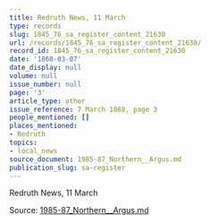 ```yaml
---
title: Redruth News, 11 March
type: records
slug: 1845_76_sa_register_content_21630
url: /records/1845_76_sa_register_content_21630/
record_id: 1845_76_sa_register_content_21630
date: '1868-03-07'
date_display: null
volume: null
issue_number: null
page: '3'
article_type: other
issue_reference: 7 March 1868, page 3
people_mentioned: []
places_mentioned:
- Redruth
topics:
- local_news
source_document: 1985-87_Northern__Argus.md
publication_slug: sa-register
---
```


Redruth News, 11 March

Source: [1985-87_Northern__Argus.md](/downloads/markdown/1985-87_Northern__Argus.md)
